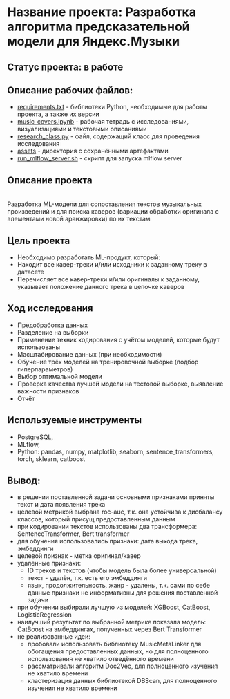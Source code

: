 # Название проекта: Разработка алгоритма предсказательной модели для Яндекс.Музыки

## Статус проекта: в работе

## Описание рабочих файлов:
- [requirements.txt](https://github.com/denis-42ds/cover_songs_search/blob/ym/requirements.txt) - библиотеки Python, необходимые для работы проекта, а также их версии
- [music_covers.ipynb](https://github.com/denis-42ds/cover_songs_search/blob/ym/music_covers.ipynb) - рабочая тетрадь с исследованиями, визуализациями и текстовыми описаниями
- [research_class.py](https://github.com/denis-42ds/cover_songs_search/blob/ym/research_class.py) - файл, содержащий класс для проведения исследования
- [assets](https://github.com/denis-42ds/cover_songs_search/tree/ym/assets) - директория с сохранёнными артефактами
- [run_mlflow_server.sh](https://github.com/denis-42ds/cover_songs_search/blob/ym/run_mlflow_server.sh) - скрипт для запуска mlflow server

## Описание проекта
<br>Разработка ML-модели для сопоставления текстов музыкальных произведений и для поиска каверов (вариации обработки оригинала с элементами новой аранжировки) по их текстам

## Цель проекта
- Необходимо разработать ML-продукт, который:
 - Находит все кавер-треки и/или исходники к заданному треку в датасете
 - Перечисляет все кавер-треки и/или оригиналы к заданному, указывает положение данного трека в цепочке каверов

## Ход исследования
- Предобработка данных
- Разделение на выборки
- Применение техник кодирования с учётом моделей, которые будут использованы
- Масштабирование данных (при необходимости)
- Обучение трёх моделей на тренировочной выборке (подбор гиперпараметров)
- Выбор оптимальной модели
- Проверка качества лучшей модели на тестовой выборке, выявление важности признаков
- Отчёт

## Используемые инструменты
- PostgreSQL,
- MLflow,
- Python: pandas, numpy, matplotlib, seaborn, sentence_transformers, torch, sklearn, catboost

## Вывод:
- в решении поставленной задачи основными признаками приняты текст и дата появления трека
- целевой метрикой выбрана roc-auc, т.к. она устойчива к дисбалансу классов, который присущ предоставленным данным
- при кодировании текстов использованы два трансформера: SentenceTransformer, Bert transformer
- для обучения использовались признаки: дата выхода трека, эмбеддинги
- целевой признак - метка оригинал/кавер
- удалённые признаки: 
  - ID треков и текстов (чтобы модель была более универсальной)
  - текст - удалён, т.к. есть его эмбеддинги
  - язык, продолжительность, жанр - удалены, т.к. сами по себе данные признаки не информативны для решения поставленной задачи
- при обучении выбирали лучшую из моделей: XGBoost, CatBoost, LogisticRegression
- наилучший результат по выбранной метрике показала модель: CatBoost на эмбеддингах, полученных через Bert Transformer
- не реализованные идеи:
  - пробовали использовать библиотеку MusicMetaLinker для обогащения предоставленных данных, но для полноценного использования не хватило отведённого времени
  - рассматривали алгоритм Doc2Vec, для полноценного изучения не хватило времени
  - кластеризация данных библиотекой DBScan, для полноценного изучения не хватило времени
